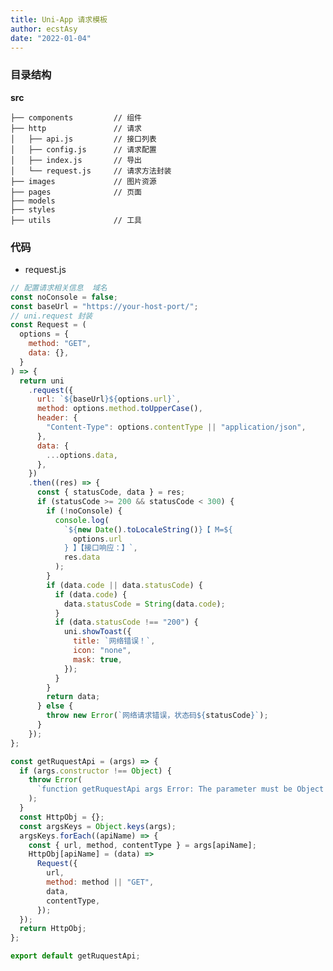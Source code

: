 ```yaml
---
title: Uni-App 请求模板
author: ecstAsy
date: "2022-01-04"
---
```


### 目录结构

**src**

    ├── components         // 组件
    ├── http               // 请求
    │   ├── api.js         // 接口列表
    │   ├── config.js      // 请求配置
    │   ├── index.js       // 导出
    │   └── request.js     // 请求方法封装
    ├── images             // 图片资源
    ├── pages              // 页面
    ├── models
    ├── styles
    ├── utils              // 工具

### 代码

- request.js

```js
// 配置请求相关信息  域名
const noConsole = false;
const baseUrl = "https://your-host-port/";
// uni.request 封装
const Request = (
  options = {
    method: "GET",
    data: {},
  }
) => {
  return uni
    .request({
      url: `${baseUrl}${options.url}`,
      method: options.method.toUpperCase(),
      header: {
        "Content-Type": options.contentType || "application/json",
      },
      data: {
        ...options.data,
      },
    })
    .then((res) => {
      const { statusCode, data } = res;
      if (statusCode >= 200 && statusCode < 300) {
        if (!noConsole) {
          console.log(
            `${new Date().toLocaleString()}【 M=${
              options.url
            } 】【接口响应：】`,
            res.data
          );
        }
        if (data.code || data.statusCode) {
          if (data.code) {
            data.statusCode = String(data.code);
          }
          if (data.statusCode !== "200") {
            uni.showToast({
              title: `网络错误！`,
              icon: "none",
              mask: true,
            });
          }
        }
        return data;
      } else {
        throw new Error(`网络请求错误，状态码${statusCode}`);
      }
    });
};

const getRuquestApi = (args) => {
  if (args.constructor !== Object) {
    throw Error(
      `function getRuquestApi args Error: The parameter must be Object !`
    );
  }
  const HttpObj = {};
  const argsKeys = Object.keys(args);
  argsKeys.forEach((apiName) => {
    const { url, method, contentType } = args[apiName];
    HttpObj[apiName] = (data) =>
      Request({
        url,
        method: method || "GET",
        data,
        contentType,
      });
  });
  return HttpObj;
};

export default getRuquestApi;
```
